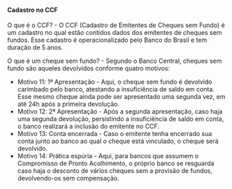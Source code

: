 #### Cadastro no CCF ####

O que é o CCF? - O CCF (Cadastro de Emitentes de Cheques sem Fundo) é um cadastro no qual estão contidos dados dos emitentes de cheques sem fundos. Esse cadastro é operacionalizado pelo Banco do Brasil e tem duração de 5 anos.

O que é um cheque sem fundo? - Segundo o Banco Central, cheques sem fundo são aqueles devolvidos conforme quatro motivos:

* Motivo 11: 1ª Apresentação - Aqui, o cheque sem fundo é devolvido carimbado pelo banco, atestando a insuficiência de saldo em conta. Esse mesmo cheque ainda pode ser apresentado uma segunda vez, em até 24h após a primeira devolução.
* Motivo 12: 2ª Apresentação - Após a segunda apresentação, caso haja uma segunda devolução, persistindo a insuficiência de saldo em conta, o banco realizará a inclusão do emitente no CCF.
* Motivo 13: Conta encerrada - Caso o emitente tenha encerrado sua conta junto ao banco ao qual o cheque está vinculado, o cheque será devolvido.
* Motivo 14: Prática espúria - Aqui, para bancos que assumem o Compromisso de Pronto Acolhimento, o próprio banco se resguarda caso haja o desconto de vários cheques sem a provisão de fundos, devolvendo-os sem compensação.

